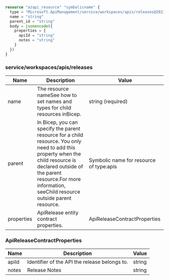 ```terraform
resource "azapi_resource" "symbolicname" {
  type = "Microsoft.ApiManagement/service/workspaces/apis/releases@2023-05-01-preview"
  name = "string"
  parent_id = "string"
  body = jsonencode({
    properties = {
      apiId = "string"
      notes = "string"
    }
  })
}

```

### service/workspaces/apis/releases

| Name | Description | Value |
|-|-|-|
| name | The resource nameSee how to set names and types for child resources inBicep. | string (required) |
| parent | In Bicep, you can specify the parent resource for a child resource. You only need to add this property when the child resource is declared outside of the parent resource.For more information, seeChild resource outside parent resource. | Symbolic name for resource of type:apis |
| properties | ApiRelease entity contract properties. | ApiReleaseContractProperties |


### ApiReleaseContractProperties

| Name | Description | Value |
|-|-|-|
| apiId | Identifier of the API the release belongs to. | string |
| notes | Release Notes | string |


